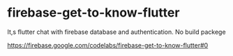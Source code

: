 # firebase-get-to-know-flutter
It,s flutter chat with firebase database and authentication. 
No build packege

https://firebase.google.com/codelabs/firebase-get-to-know-flutter#0
